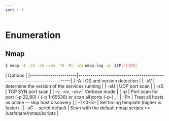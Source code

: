 ```yaml
---
sort : 3
---
```


# Enumeration

## Nmap 

```bash
$ nmap -A -sV -sS -vvv -T4 -Pn -oN nmap.log -p- $IP[/CIDR]
```


| Options                                                                                          |
|-----------------------|--------------------------------------------------------------------------|
| -A                    | OS and version detection                                                 |
| -sV                   | determine the version of the services running                            |
| -sU                   | UDP port scan                                                            |
| -sS                   | TCP SYN port scan                                                        |
| -v, -vv, -vvv         | Verbose mode                                                             |
| -p <port range>       | Port scan for port (-p 22,80) / (-p 1-65536)  or scan all ports (-p-) ,  |
| -Pn                   | Treat all hosts as online -- skip host discovery                         |
| -T<0-5>               | Set timing template (higher is faster)                                   |
| -sC  --script default | Scan with the default nmap scripts  >>  /usr/share/nmap/scripts          |